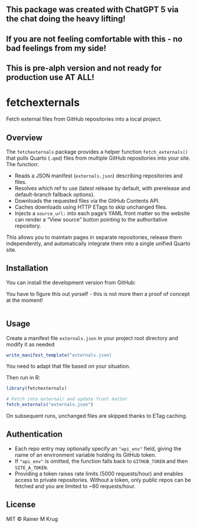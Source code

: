 ## **This package was created with ChatGPT 5 via the chat doing the heavy lifting!**

## **If you are not feeling comfortable with this - no bad feelings from my side!**

## This is pre-alph version and not ready for production use AT ALL!

# fetchexternals

Fetch external files from GitHub repositories into a local project.

## Overview

The `fetchexternals` package provides a helper function `fetch_externals()` that
pulls Quarto (`.qmd`) files from multiple GitHub repositories into your site.
The function:

- Reads a JSON manifest (`externals.json`) describing repositories and files.
- Resolves which ref to use (latest release by default, with prerelease and
  default-branch fallback options).
- Downloads the requested files via the GitHub Contents API.
- Caches downloads using HTTP ETags to skip unchanged files.
- Injects a `source_url:` into each page’s YAML front matter so the website can
  render a “View source” button pointing to the authoritative repository.

This allows you to maintain pages in separate repositories, release them
independently, and automatically integrate them into a single unified Quarto site.

## Installation

You can install the development version from GitHub:

You have to figure this out yorself - this is not more then a proof of concept at the moment!

```r

```

## Usage

Create a manifest file `externals.json` in your project root directory and modify it as needed

```r
write_manifest_template("externals.json)
```

You need to adapt that file based on your situation.

Then run in R:

```r
library(fetchexternals)

# Fetch into external/ and update front matter
fetch_externals("externals.json")
```

On subsequent runs, unchanged files are skipped thanks to ETag caching.

## Authentication

- Each repo entry may optionally specify an `"api_env"` field, giving the name
  of an environment variable holding its GitHub token.
- If `"api_env"` is omitted, the function falls back to `GITHUB_TOKEN` and then
  `SITE_A_TOKEN`.
- Providing a token raises rate limits (5000 requests/hour) and enables access
  to private repositories. Without a token, only public repos can be fetched and
  you are limited to ~60 requests/hour.

## License

MIT © Rainer M Krug
